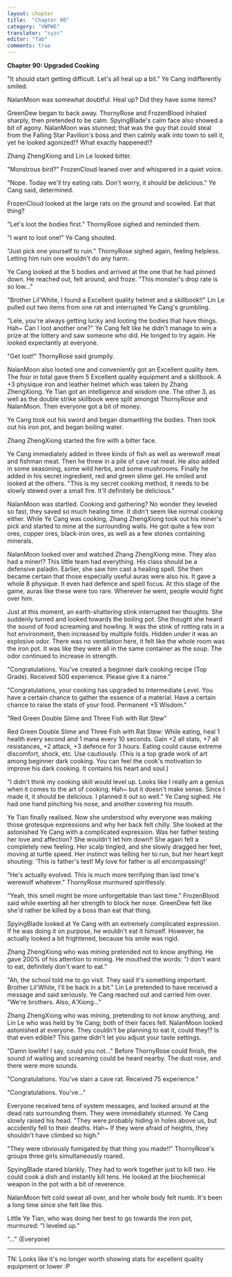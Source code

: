 ```yaml
---
layout: chapter
title:  "Chapter 90"
category: "VWPWE"
translator: "syzc"
editor: "Tab"
comments: true
---
```


**Chapter 90: Upgraded Cooking**
 
"It should start getting difficult. Let's all heal up a bit." Ye Cang indifferently smiled.
 
NalanMoon was somewhat doubtful. Heal up? Did they have some items?
 
GreenDew began to back away. ThornyRose and FrozenBlood inhaled sharply, then pretended to be calm. SpyingBlade's calm face also showed a bit of agony. NalanMoon was stunned; that was the guy that could steal from the Falling Star Pavilion's boss and then calmly walk into town to sell it, yet he looked agonized!? What exactly happened!?
 
Zhang ZhengXiong and Lin Le looked bitter.
 
"Monstrous bird?" FrozenCloud leaned over and whispered in a quiet voice.
 
"Nope. Today we'll try eating rats. Don't worry, it should be delicious." Ye Cang said, determined.
 
FrozenCloud looked at the large rats on the ground and scowled. Eat that thing?
 
"Let's loot the bodies first." ThornyRose sighed and reminded them.
 
"I want to loot one!" Ye Cang shouted.
 
"Just pick one yourself to ruin." ThornyRose sighed again, feeling helpless. Letting him ruin one wouldn't do any harm.
 
Ye Cang looked at the 5 bodies and arrived at the one that he had pinned down. He reached out, felt around, and froze. "This monster's drop rate is so low..."
 
"Brother Lil'White, I found a Excellent quality helmet and a skillbook!!" Lin Le pulled out two items from one rat and interrupted Ye Cang's grumbling.
 
"Lele, you're always getting lucky and looting the bodies that have things. Hah~ Can I loot another one?" Ye Cang felt like he didn't manage to win a prize at the lottery and saw someone who did. He longed to try again. He looked expectantly at everyone.
 
"Get lost!" ThornyRose said grumpily.
 
NalanMoon also looted one and conveniently got an Excellent quality item. The four in total gave them 5 Excellent quality equipment and a skillbook. A +3 physique iron and leather helmet which was taken by Zhang ZhengXiong. Ye Tian got an intelligence and wisdom one. The other 3, as well as the double strike skillbook were split amongst ThornyRose and NalanMoon. Then everyone got a bit of money.
 
Ye Cang took out his sword and began dismantling the bodies. Then took out his iron pot, and began boiling water.
 
Zhang ZhengXiong started the fire with a bitter face.
 
Ye Cang immediately added in three kinds of fish as well as werewolf meat and fishman meat. Then he threw in a pile of cave rat meat. He also added in some seasoning, some wild herbs, and some mushrooms. Finally he added in his secret ingredient, red and green slime gel. He smiled and looked at the others. "This is my secret cooking method, it needs to be slowly stewed over a small fire. It'll definitely be delicious."
 
NalanMoon was startled. Cooking and gathering? No wonder they leveled so fast, they saved so much healing time. It didn't seem like normal cooking either. While Ye Cang was cooking, Zhang ZhengXiong took out his miner's pick and started to mine at the surrounding walls. He got quite a few iron ores, copper ores, black-iron ores, as well as a few stones containing minerals. 
 
NalanMoon looked over and watched Zhang ZhengXiong mine. They also had a miner!? This little team had everything. His class should be a defensive paladin. Earlier, she saw him cast a healing spell. She then became certain that those especially useful auras were also his. It gave a whole 8 physique. It even had defence and spell focus. At this stage of the game, auras like these were too rare. Wherever he went, people would fight over him.  
 
Just at this moment, an earth-shattering stink interrupted her thoughts. She suddenly turned and looked towards the boiling pot. She thought she heard the sound of food screaming and howling. It was the stink of rotting rats in a hot environment, then increased by multiple folds. Hidden under it was an explosive odor. There was no ventilation here, it felt like the whole room was the iron pot. It was like they were all in the same container as the soup. The odor continued to increase in strength.
 
"Congratulations. You've created a beginner dark cooking recipe (Top Grade). Received 500 experience. Please give it a name."
 
"Congratulations, your cooking has upgraded to Intermediate Level. You have a certain chance to gather the essence of a material. Have a certain chance to raise the stats of your food. Permanent +5 Wisdom."
 
"Red Green Double Slime and Three Fish with Rat Stew"
 
Red Green Double Slime and Three Fish with Rat Stew: While eating, heal 1 health every second and 1 mana every 10 seconds. Gain +2 all stats, +7 all resistances, +2 attack, +3 defence for 3 hours. Eating could cause extreme discomfort, shock, etc. Use cautiously. (This is a top grade work of art among beginner dark cooking. You can feel the cook's motivation to improve his dark cooking. It contains his heart and soul.) 
 
"I didn't think my cooking skill would level up. Looks like I really am a genius when it comes to the art of cooking. Hah~ but it doesn't make sense. Since I made it, it should be delicious. I planned it out so well." Ye Cang sighed. He had one hand pinching his nose, and another covering his mouth. 
 
Ye Tian finally realised. Now she understood why everyone was making those grotesque expressions and why her back felt chilly. She looked at the astonished Ye Cang with a complicated expression. Was her father testing her love and affection? She wouldn't let him down!! She again felt a completely new feeling. Her scalp tingled, and she slowly dragged her feet, moving at turtle speed. Her instinct was telling her to run, but her heart kept shouting: 'This is father's test! My love for father is all encompassing!'
 
"He's actually evolved. This is much more terrifying than last time's werewolf whatever." ThornyRose murmured spiritlessly.
 
"Yeah, this smell might be more unforgettable than last time." FrozenBlood said while exerting all her strength to block her nose. GreenDew felt like she'd rather be killed by a boss than eat that thing. 
 
SpyingBlade looked at Ye Cang with an extremely complicated expression. If he was doing it on purpose, he wouldn't eat it himself. However, he actually looked a bit frightened, because his smile was rigid.
 
Zhang ZhengXiong who was mining pretended not to know anything. He gave 200% of his attention to mining. He mouthed the words: "I don't want to eat, definitely don't want to eat."
 
"Ah, the school told me to go visit. They said it's something important. Brother Lil'White, I'll be back in a bit." Lin Le pretended to have received a message and said seriously. Ye Cang reached out and carried him over. "We're brothers. Also, A'Xiong..."
 
Zhang ZhengXiong who was mining, pretending to not know anything, and Lin Le who was held by Ye Cang; both of their faces fell. NalanMoon looked astonished at everyone. They couldn't be planning to eat it, could they!? Is that even edible? This game didn't let you adjust your taste settings.
 
"Damn lowlife! I say, could you not..." Before ThornyRose could finish, the sound of wailing and screaming could be heard nearby. The dust rose, and there were more sounds.
 
"Congratulations. You've slain a cave rat. Received 75 experience."
 
"Congratulations. You've..."
 
Everyone received tens of system messages, and looked around at the dead rats surrounding them. They were immediately stunned. Ye Cang slowly raised his head. "They were probably hiding in holes above us, but accidently fell to their deaths. Hah~ If they were afraid of heights, they shouldn't have climbed so high."
 
"They were obviously fumigated by that thing you made!!" ThornyRose's groups three girls simultaneously roared.
 
SpyingBlade stared blankly. They had to work together just to kill two. He could cook a dish and instantly kill tens. He looked at the biochemical weapon in the pot with a bit of reverence.
 
NalanMoon felt cold sweat all over, and her whole body felt numb. It's been a long time since she felt like this.
 
Little Ye Tian, who was doing her best to go towards the iron pot, murmured: "I leveled up."
 
"..." (Everyone)

---

TN: Looks like it's no longer worth showing stats for excellent quality equipment or lower :P